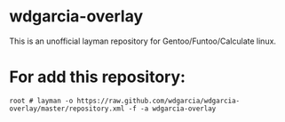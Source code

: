 # wdgarcia-overlay
This is an unofficial layman repository for Gentoo/Funtoo/Calculate linux.

# For add this repository:
`root # layman -o https://raw.github.com/wdgarcia/wdgarcia-overlay/master/repository.xml -f -a wdgarcia-overlay`

